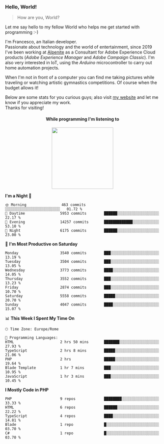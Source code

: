 ### Hello, World!

> How are you, World?

Let me say hello to my fellow World who helps me get started with programming :-)

I'm Francesco, an Italian developer.  
Passionate about technology and the world of entertainment, since 2019 I've been working at [Alpenite](https://www.alpenite.com) as a Consultant for Adobe Experience Cloud products (*Adobe Experience Manager* and *Adobe Campaign Classic*). I'm also very interested in IoT, using the *Arduino* microcontroller to carry out home automation projects.

When I'm not in front of a computer you can find me taking pictures while traveling or watching artistic gymnastics competitions. Of course when the budget allows it!

Below are some stats for you curious guys; also visit [my website](https://www.francescorega.eu) and let me know if you appreciate my work.  
Thanks for visiting!

<div align="center">
  <h4>While programming I'm listening to</h4>
  <a href="https://apps.francescorega.eu/now-playing/11147232609" target="_blank"><img src="https://apps.francescorega.eu/now-playing/11147232609" width="200"></a>
</div>

<!--START_SECTION:waka-->
**I'm a Night 🦉** 

```text
🌞 Morning                463 commits         ░░░░░░░░░░░░░░░░░░░░░░░░░   01.72 % 
🌆 Daytime                5953 commits        ██████░░░░░░░░░░░░░░░░░░░   22.17 % 
🌃 Evening                14257 commits       █████████████░░░░░░░░░░░░   53.10 % 
🌙 Night                  6175 commits        ██████░░░░░░░░░░░░░░░░░░░   23.00 % 
```
📅 **I'm Most Productive on Saturday** 

```text
Monday                   3540 commits        ███░░░░░░░░░░░░░░░░░░░░░░   13.19 % 
Tuesday                  3504 commits        ███░░░░░░░░░░░░░░░░░░░░░░   13.05 % 
Wednesday                3773 commits        ████░░░░░░░░░░░░░░░░░░░░░   14.05 % 
Thursday                 3552 commits        ███░░░░░░░░░░░░░░░░░░░░░░   13.23 % 
Friday                   2874 commits        ███░░░░░░░░░░░░░░░░░░░░░░   10.70 % 
Saturday                 5558 commits        █████░░░░░░░░░░░░░░░░░░░░   20.70 % 
Sunday                   4047 commits        ████░░░░░░░░░░░░░░░░░░░░░   15.07 % 
```


📊 **This Week I Spent My Time On** 

```text
🕑︎ Time Zone: Europe/Rome

💬 Programming Languages: 
HTML                     2 hrs 50 mins       ███████░░░░░░░░░░░░░░░░░░   27.93 % 
TypeScript               2 hrs 8 mins        █████░░░░░░░░░░░░░░░░░░░░   21.06 % 
PHP                      2 hrs               █████░░░░░░░░░░░░░░░░░░░░   19.64 % 
Blade Template           1 hr 7 mins         ███░░░░░░░░░░░░░░░░░░░░░░   10.95 % 
JavaScript               1 hr 3 mins         ███░░░░░░░░░░░░░░░░░░░░░░   10.45 % 
```

**I Mostly Code in PHP** 

```text
PHP                      9 repos             ████████░░░░░░░░░░░░░░░░░   33.33 % 
HTML                     6 repos             ██████░░░░░░░░░░░░░░░░░░░   22.22 % 
TypeScript               4 repos             ████░░░░░░░░░░░░░░░░░░░░░   14.81 % 
Blade                    1 repo              █░░░░░░░░░░░░░░░░░░░░░░░░   03.70 % 
C#                       1 repo              █░░░░░░░░░░░░░░░░░░░░░░░░   03.70 % 
```




<!--END_SECTION:waka-->
